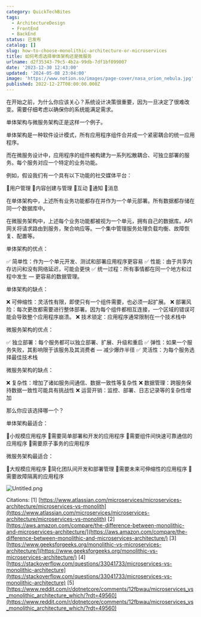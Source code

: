 ```yaml
---
category: QuickTechBites
tags:
  - ArchitectureDesign
  - FrontEnd
  - BackEnd
status: 已发布
catalog: []
slug: how-to-choose-monolithic-architecture-or-microservices
title: 如何考虑选择单体架构还是微服务
urlname: d2f35343-79c5-4b2a-99db-7df1bf099007
date: '2023-12-30 12:43:00'
updated: '2024-05-08 23:04:00'
image: 'https://www.notion.so/images/page-cover/nasa_orion_nebula.jpg'
published: 2022-12-27T08:00:00.000Z
---
```


在开始之前，为什么你应该关心？系统设计决策很重要，因为一旦决定了很难改变。需要仔细考虑以确保你的系统能满足需求。


单体架构与微服务架构正是这样一个例子。


单体架构是一种软件设计模式，所有应用程序组件合并成一个紧密耦合的统一应用程序。


而在微服务设计中，应用程序的组件被构建为一系列松散耦合、可独立部署的服务。每个服务对应一个特定的业务功能。


例如，假设我们有一个具有以下功能的社交媒体平台：


🔸用户管理
🔸内容创建与管理
🔸互动
🔸通知
🔸消息


在单体架构中，上述所有业务功能都存在并作为一个单元部署。所有数据都存储在同一个数据库中。


在微服务架构中，上述每个业务功能都被视为一个单元，拥有自己的数据库。API 网关将请求路由到服务，聚合响应等。一个集中管理服务处理负载均衡、故障恢复、配置等。


单体架构的优点：


✅ 简单性：作为一个单元开发、测试和部署应用程序更容易
✅ 性能：由于共享内存访问和没有网络延迟，可能会更快
✅ 统一过程：所有事情都在同一个地方和过程中发生 — 更容易的数据管理。


单体架构的缺点：


❌ 可伸缩性：灵活性有限，即使只有一个组件需要，也必须一起扩展。
❌ 部署风险：每次更改都需要进行整体部署。因为每个组件都相互连接，一个区域的错误可能会导致整个应用程序崩溃。
❌ 技术锁定：应用程序通常限制在一个技术栈中


微服务架构的优点：


✅ 独立部署：每个服务都可以独立部署、扩展、升级和重启
✅ 弹性：如果一个服务失败，其影响限于该服务及其消费者 — 减少爆炸半径
✅ 灵活性：为每个服务选择最佳技术栈


微服务架构的缺点：


❌ 复杂性：增加了诸如服务间通信、数据一致性等复杂性
❌ 数据管理：跨服务保持数据一致性可能具有挑战性
❌ 运营开销：监控、部署、日志记录等的复杂性增加


那么你应该选择哪一个？


单体架构最适合：


🔹小规模应用程序
🔹需要简单部署和开发的应用程序
🔹需要组件间快速可靠通信的应用程序
🔹需要原子事务的应用程序


微服务架构最适合：


🔸大规模应用程序
🔸简化团队间开发和部署管理
🔸需要未来可伸缩性的应用程序
🔸需要故障隔离的应用程序


![Untitled.png](https://prod-files-secure.s3.us-west-2.amazonaws.com/5d24fe63-e567-4804-86f9-9fdc62e13082/8d149051-cc00-4198-a3d7-e00805eb8f9e/Untitled.png?X-Amz-Algorithm=AWS4-HMAC-SHA256&X-Amz-Content-Sha256=UNSIGNED-PAYLOAD&X-Amz-Credential=AKIAT73L2G45FSPPWI6X%2F20241205%2Fus-west-2%2Fs3%2Faws4_request&X-Amz-Date=20241205T213537Z&X-Amz-Expires=3600&X-Amz-Signature=66de8794b2ad04b95fd8a80dc5487f5c27517942b057b6ec45aba6d1108207fb&X-Amz-SignedHeaders=host&x-id=GetObject)


Citations:
[1] [https://www.atlassian.com/microservices/microservices-architecture/microservices-vs-monolith](https://www.atlassian.com/microservices/microservices-architecture/microservices-vs-monolith)
[2] [https://aws.amazon.com/compare/the-difference-between-monolithic-and-microservices-architecture/](https://aws.amazon.com/compare/the-difference-between-monolithic-and-microservices-architecture/)
[3] [https://www.geeksforgeeks.org/monolithic-vs-microservices-architecture/](https://www.geeksforgeeks.org/monolithic-vs-microservices-architecture/)
[4] [https://stackoverflow.com/questions/33041733/microservices-vs-monolithic-architecture](https://stackoverflow.com/questions/33041733/microservices-vs-monolithic-architecture)
[5] [https://www.reddit.com/r/dotnetcore/comments/12fbwau/microservices_vs_monolithic_architecture_which/?rdt=49560](https://www.reddit.com/r/dotnetcore/comments/12fbwau/microservices_vs_monolithic_architecture_which/?rdt=49560)

